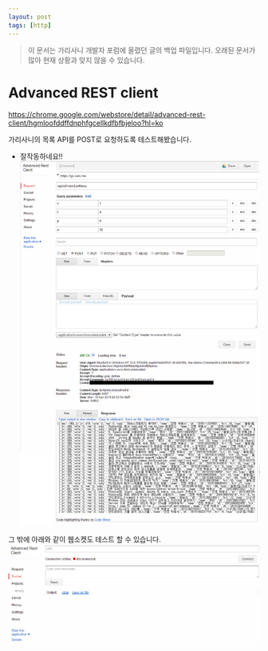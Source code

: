 ```yaml
---
layout: post
tags: [http]
---
```


> 이 문서는 가리사니 개발자 포럼에 올렸던 글의 백업 파일입니다.
오래된 문서가 많아 현재 상황과 맞지 않을 수 있습니다.


# Advanced REST client
https://chrome.google.com/webstore/detail/advanced-rest-client/hgmloofddffdnphfgcellkdfbfbjeloo?hl=ko

가리사니의 목록 API를 POST로 요청하도록 테스트해봤습니다.
- 잘작동하네요!!
![](/file/old/32.png)

그 밖에 아래와 같이 웹소켓도 테스트 할 수 있습니다.
![](/file/old/33.png)